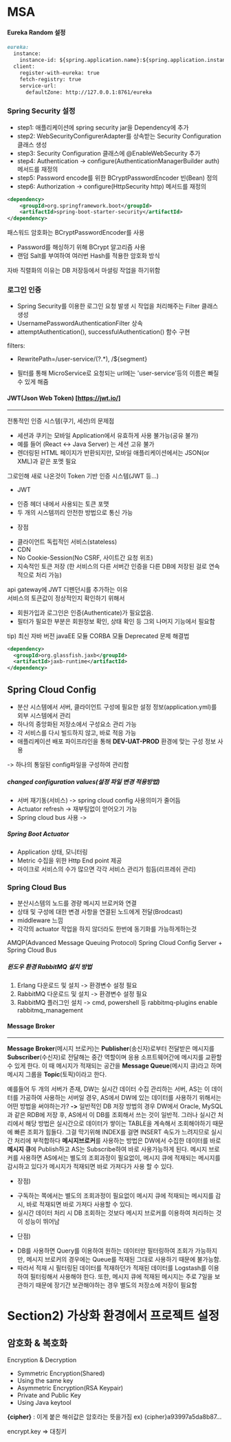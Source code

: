 # MSA

#### Eureka Random 설정

```md
eureka:
  instance:
    instance-id: ${spring.application.name}:${spring.application.instance_id:${random.value}}
  client:
    register-with-eureka: true
    fetch-registry: true
    service-url:
      defaultZone: http://127.0.0.1:8761/eureka
```

### Spring Security 설정

 * step1: 애플리케이션에 spring security jar을 Dependency에 추가
 * step2: WebSecurityConfigurerAdapter를 상속받는 Security Configuration 클래스 생성
 * step3: Security Configuration 클래스에 @EnableWebSecurity 추가
 * step4: Authentication -> configure(AuthenticationManagerBuilder auth) 메서드를 재정의
 * step5: Password encode를 위한 BCryptPasswordEncoder 빈(Bean) 정의
 * step6: Authorization -> configure(HttpSecurity http) 메서드를 재정의

```xml
<dependency>
    <groupId>org.springframework.boot</groupId>
    <artifactId>spring-boot-starter-security</artifactId>
</dependency>
```

패스워드 암호화는 BCryptPasswordEncoder를 사용
 - Password를 해싱하기 위해 BCrypt 알고리즘 사용
 - 랜덤 Salt를 부여하여 여러번 Hash를 적용한 암호화 방식

자바 직렬화의 이유는 DB 저장등에서 마셜링 작업을 하기위함

### 로그인 인증
 * Spring Security를 이용한 로그인 요청 발생 시 작업을 처리해주는
   Filter 클래스 생성
 * UsernamePasswordAuthenticationFilter 상속
 * attemptAuthentication(), successfulAuthentication() 함수 구현

filters:
  - RewritePath=/user-service/(?<segment>.*), /$\{segment}
* 필터를 통해 MicroService로 요청되는 url에는 'user-service'등의 이름은 빠질 수 있게 해줌

#### JWT(Json Web Token) [https://jwt.io/]
---
전통적인 인증 시스템(쿠기, 세션)의 문제점
 - 세션과 쿠키는 모바일 Application에서 유효하게 사용 불가능(공유 불가)
  - 예를 들어 (React <-> Java Server) 는 세션 고유 불가
 - 렌더링된 HTML 페이지가 반환되지만, 모바일 애플리케이션에서는 JSON(or XML)과 같은 포멧 필요

그로인해 새로 나온것이 Token 기반 인증 시스템(JWT 등...)  
* JWT 
 - 인증 헤더 내에서 사용되는 토큰 포맷
 - 두 개의 시스템끼리 안전한 방법으로 통신 가능

* 장점
 - 클라이언트 독립적인 서비스(stateless)
 - CDN
 - No Cookie-Session(No CSRF, 사이트간 요청 위조)
 - 지속적인 토큰 저장 (한 서비스의 다른 서버간 인증을 다른 DB에 저장된 걸로 연속적으로 처리 가능)

 api gateway에 JWT 디펜던시를 추가하는 이유  
 서비스의 토큰값이 정상적인지 확인하기 위해서

 * 회원가입과 로그인은 인증(Authenticate)가 필요없음.
 * 필터가 필요한 부분은 회원정보 확인, 상태 확인 등 그외 나머지 기능에서 필요함

tip) 최신 자바 버전 javaEE 모듈 CORBA 모듈 Deprecated 문제 해결법
```xml
<dependency>
  <groupId>org.glassfish.jaxb</groupId>
  <artifactId>jaxb-runtime</artifactId>
</dependency>
```

## Spring Cloud Config
* 분산 시스템에서 서버, 클라이언트 구성에 필요한 설정 정보(application.yml)를 외부 시스템에서 관리
* 하나의 중앙화된 저장소에서 구성요소 관리 가능
* 각 서비스를 다시 빌드하지 않고, 바로 적응 가능
* 애플리케이션 배포 파이프라인을 통해 **DEV-UAT-PROD** 환경에 맞는 구성 정보 사용

-> 하나의 통일된 config파일을 구성하여 관리함

##### changed configuration values(설정 파일 변경 적용방법)
- 서버 재기동(서비스) -> spring cloud config 사용의미가 줄어듬
- Actuator refresh -> 재부팅없이 얻어오기 가능
- Spring cloud bus 사용 -> 

##### Spring Boot Actuator
 - Application 상태, 모니터링
 - Metric 수집을 위한 Http End point 제공
 - 마이크로 서비스의 수가 많으면 각각 서비스 관리가 힘듬(리프레쉬 관리)

### Spring Cloud Bus
 - 분산시스템의 노드를 경량 메시지 브로커와 연결
 - 상태 및 구성에 대한 변경 사항을 연결된 노드에게 전달(Brodcast)
 - middleware 느낌
 - 각각의 actuator 작업을 하지 않더라도 한번에 동기화를 가능하게하는것

AMQP(Advanced Message Queuing Protocol) 
Spring Cloud Config Server + Spring Cloud Bus

##### 윈도우 환경 RabbitMQ 설치 방법
1. Erlang 다운로드 및 설치 -> 환경변수 설정 필요
2. RabbitMQ 다운로드 및 설치 -> 환경변수 설정 필요
3. RabbitMQ 플러그인 설치 -> cmd, powershell 등
    rabbitmq-plugins enable rabbitmq_management


#### Message Broker
---
**Message Broker**(메시지 브로커)는 **Publisher**(송신자)로부터 전달받은 메시지를 
**Subscriber**(수신자)로 전달해는 중간 역할이며 응용 소프트웨어간에 메시지를 교환할 수
있게 한다. 이 때 메시지가 적재되는 공간을 **Message Queue**(메시지 큐)라고 하며 메시지 
그룹을 **Topic**(토픽)이라고 한다.

예를들어 두 개의 서버가 존재, DW는 실시간 데이터 수집 관리하는 서버, AS는 이 데이터를
가공하여 사용하는 서버일 경우, AS에서 DW에 있는 데이터를 사용하기 위해서는 어떤 방법을 써야하는가?
**->** 일반적인 DB 저장 방법의 경우 DW에서 Oracle, MySQL과 같은 RDB에 저장 후, AS에서 이 
DB를 조회해서 쓰는 것이 일반적. 그러나 실시간 처리에서 해당 방법은 실시간으로 데이터가 
쌓이는 TABLE을 계속해서 조회해야하기 때문에 빠른 조회가 힘들다. 그걸 막기위해 INDEX를 걸면
INSERT 속도가 느려지므로 실시간 처리에 부적합하다
**메시지브로커**를 사용하는 방법은 DW에서 수집한 데이터를 바로 **메시지 큐**에 Publish하고
AS는 Subscribe하여 바로 사용가능하게 된다. 메시지 브로커를 사용하면 AS에서는 별도의
조회과정이 필요없이, 메시지 큐에 적재되는 메시지를 감시하고 있다가 메시지가 적재되면 바로
가져다가 사용 할 수 있다.

* 장점)
 - 구독하는 쪽에서는 별도의 조회과정이 필요없이 메시지 큐에 적재되는 메시지를 감시,
 바로 적재되면 바로 가져다 사용할 수 있다.
 - 실시간 데이터 처리 시 DB 조회하는 것보다 메시지 브로커를 이용하여 처리하는 것이
 성능이 뛰어남
* 단점)
 - DB를 사용하면 Query를 이용하여 원하는 데이터만 필터링하여 조회가 가능하지만, 메시지 브로커의
 경우에는 Queue를 적재된 그대로 사용하기 때문에 불가능함.
 - 따라서 적재 시 필터링된 데이터를 적재하던가 적재된 데이터를 Logstash를 이용하여 필터링해서 
 사용해야 한다. 또한, 메시지 큐에 적재된 메시지는 주로 7일을 보관하기 때문에 장기간 보관해야하는
 경우 별도의 저장소에 저장이 필요함

# Section2) 가상화 환경에서 프로젝트 설정

## 암호화 & 복호화  
Encryption & Decryption  
- Symmetric Encryption(Shared)
- Using the same key
- Asymmetric Encryption(RSA Keypair)
- Private and Public Key
- Using Java keytool

**{cipher}** : 이게 붙은 해쉬값은 암호라는 뜻을가짐 ex) {cipher}a93997a5da8b87...

encrypt.key => 대칭키


